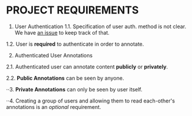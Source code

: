 # PROJECT REQUIREMENTS

1. User Authentication
 1.1. Specification of user auth. method is not clear. We have [an issue](https://github.com/bogaziciswe/b.w.a.t/issues/9) to keep track of that.

 1.2. User is **required** to authenticate in order to annotate.

2. Authenticated User Annotations

 2.1. Authenticated user can annotate content **publicly** or **privately**.

 2.2. **Public Annotations** can be seen by anyone.

 ⋅⋅3. **Private Annotations** can only be seen by user itself.

 ⋅⋅4. Creating a group of users and allowing them to read each-other's annotations is an *optional* requirement.
